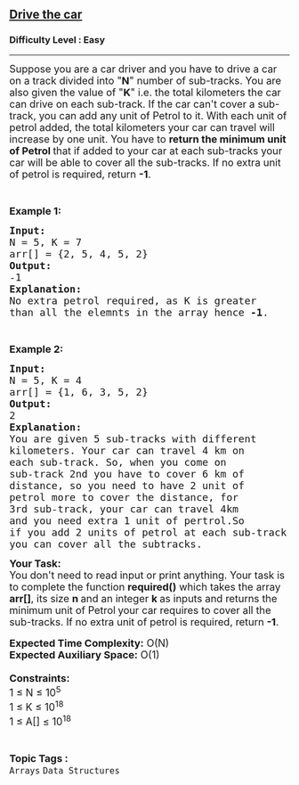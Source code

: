 <h2><a href="https://www.geeksforgeeks.org/problems/drive-the-car2541/1?page=7&category=Arrays,Strings&difficulty=Easy&sortBy=accuracy">Drive the car</a></h2><h3>Difficulty Level : Easy</h3><hr><div class="problems_problem_content__Xm_eO"><p><span style="font-size: 18px;">Suppose you are a car driver and you have to drive a car on a track divided into "<strong>N</strong>" number of sub-tracks. You are also given the value of "<strong>K</strong>" i.e. the total kilometers the car can drive on each sub-track. If the car can't cover a sub-track, you can add any unit of Petrol to it. With each unit of petrol added, the total kilometers your car can travel will increase by one unit. You have to <strong>return the minimum unit of Petrol </strong>that if added to your car at each sub-tracks your car will be able to cover all the sub-tracks. If no extra unit of petrol is required, return <strong>-1</strong>.</span></p>
<p>&nbsp;</p>
<p><span style="font-size: 18px;"><strong>Example 1:</strong></span></p>
<pre><span style="font-size: 18px;"><strong>Input:</strong>
N = 5, K = 7
arr[] = {2, 5, 4, 5, 2}
<strong>Output:</strong>
-1</span>
<span style="font-size: 18px;"><strong>Explanation:
</strong>No extra petrol required, as K is greater
than all the elemnts in the array hence <strong>-1</strong>.</span></pre>
<p>&nbsp;</p>
<p><span style="font-size: 18px;"><strong>Example 2:</strong></span></p>
<pre><span style="font-size: 18px;"><strong>Input:</strong>
N = 5, K = 4
arr[] = {1, 6, 3, 5, 2}
<strong>Output:</strong>
2</span>
<span style="font-size: 18px;"><strong>Explanation:</strong>
You are given 5 sub-tracks with different
kilometers. Your car can travel 4 km on
each sub-track. So, when you come on
sub-track 2nd you have to cover 6 km of
distance, so you need to have 2 unit of
petrol more to cover the distance, for
3rd sub-track, your car can travel 4km <br>and you need extra 1 unit of pertrol.So<br>if you add 2 units of petrol at each sub-track<br>you can cover all the subtracks.</span></pre>
<p><span style="font-size: 18px;"><strong>Your Task:&nbsp;&nbsp;</strong><br>You don't need to read input or print anything. Your task is to complete the function <strong>required()</strong>&nbsp;which takes the array <strong>arr[]</strong>, its size <strong>n </strong>and an integer <strong>k </strong>as inputs and returns the minimum unit of Petrol<strong> </strong>your car requires to cover all the sub-tracks. If no extra unit of petrol is required, return <strong>-1</strong>.</span><br><br><span style="font-size: 18px;"><strong>Expected Time Complexity:</strong> O(N)<br><strong>Expected Auxiliary Space:</strong> O(1)<br><br><strong>Constraints:</strong><br>1 ≤ N ≤ 10<sup>5</sup></span><br><span style="font-size: 18px;">1 ≤ K ≤ 10<sup>18</sup><br>1 ≤ A[] ≤ 10<sup>18</sup></span></p></div><br><p><span style=font-size:18px><strong>Topic Tags : </strong><br><code>Arrays</code>&nbsp;<code>Data Structures</code>&nbsp;